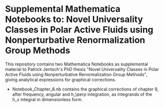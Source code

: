 # Supplemental Mathematica Notebooks to: Novel Universality Classes in Polar Active Fluids using Nonperturbative Renormalization Group Methods

This repository contains two Mathematica Notebooks as supplemental material to Patrick Jentsch's PhD thesis "Novel Universality Classes in Polar Active Fluids using Nonperturbative Renormalization Group Methods", giving analytical expressions for graphical corrections.

* Notebook_Chapter_8.nb contains the graphical corrections of chapter 8, after frequency, angular and h_\perp integration, as integrands of the h_x integral in dimensionless form.
